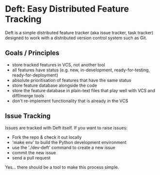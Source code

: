 Deft: Easy Distributed Feature Tracking
=======================================

Deft is a simple distributed feature tracker (aka issue tracker, task tracker) designed to work with a distributed version control system such as Git.

Goals / Principles
------------------

* store tracked features in VCS, not another tool
* all features have status (e.g. new, in-development, ready-for-testing, ready-for-deployment)
* absolute prioritisation of features that have the same status
* store feature database alongside the code
* store the feature database in plain-text files that play well with VCS and diff/merge tools
* don't re-implement functionality that is already in the VCS

Issue Tracking
--------------

Issues are tracked with Deft itself.  If you want to raise issues:

* Fork the repo & check it out locally
* 'make env' to build the Python development environment
* use the './dev-deft' command to create a new issue
* commit the new issue
* send a pull request

Yes... there should be a tool to make this process simple.
